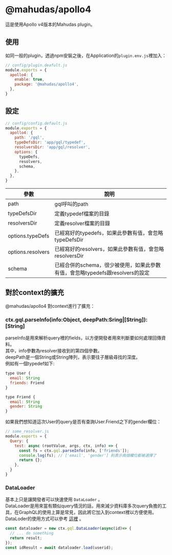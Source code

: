 # @mahudas/apollo4
這是使用Apollo v4版本的Mahudas plugin。

## 使用
如同一般的plugin，透過npm安裝之後，在Application的`plugin.env.js`裡加入：
```js
// config/plugin.deafult.js
module.exports = {
  apollo4: {
    enable: true,
    package: '@mahudas/apollo4',
  },
}
```

## 設定
```js
// config/config.default.js
module.exports = {
  apollo4: {
    path: '/gql',
    typeDefsDir: 'app/gql/typedef',
    resolversDir: 'app/gql/resolver',
    options: {
      typeDefs,
      resolvers,
      schema,
    },
  },
}
```
參數 | 說明
--- | ---
path | gql呼叫的path
typeDefsDir | 定義typedef檔案的目錄
resolversDir | 定義resolver檔案的目錄
options.typeDefs | 已經寫好的typedefs，如果此參數有值，會忽略typeDefsDir
options.resolvers | 已經寫好的resolvers，如果此參數有值，會忽略resolversDir
schema | 已經合併的schema，很少被使用，如果此參數有值，會忽略typedefs跟resolvers的設定

## 對於context的擴充
@mahudas/apollo4 對context進行了擴充：
### ctx.gql.parseInfo(info:Object, deepPath:Sring|[String]):[String]
parseInfo是用來解析query裡的fields，以方便開發者用來判斷要如何處理回傳資料。  
其中，info參數為resolver接收到的第四個參數。  
deepPath是一個String或String陣列，表示要往子層級尋找的深度。  
例如有一個typedef如下:
```js
type User {
  email: String
  friends: Friend
}

type Friend {
  email: String
  gender: String
}
```

如果我們想知道這次User的query是否有查詢User.Friend之下的gender欄位：
```js
// some_resolver.js
module.exports = {
  Query: {
    test: async (rootValue, args, ctx, info) => { 
      const fs = ctx.gql.parseInfo(info, ['friends']);
      console.log(fs); // ['email', 'gender'] 則表示兩個欄位都被選擇了
      return {};
    },
  }
}
```

### DataLoader
基本上只是讓開發者可以快速使用 `DataLoader` 。  
DataLoader是用來當有類似query情況的話，用來減少資料庫多次query負擔的工具，在GraphQL的使用上算是常見，因此將它加入到context裡以方便使用。  
DataLoder的使用方式可以參考 [這裡](https://github.com/graphql/dataloader) 。  
```js
const dataloader = new ctx.gql.DataLoader(async(id)=> {
  // ... do something
  return result;
});
const idResult = await dataloader.load(userid);
```
